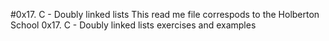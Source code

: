 #0x17. C - Doubly linked lists
This read me file correspods to the
Holberton School 0x17. C - Doubly linked lists
exercises and examples
